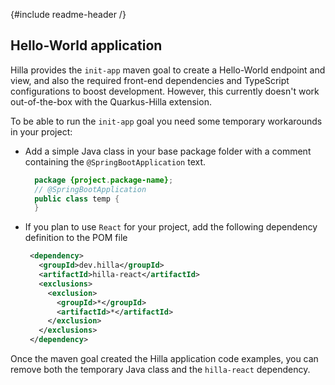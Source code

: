 {#include readme-header /}

## Hello-World application

Hilla provides the `init-app` maven goal to create a Hello-World endpoint and view, and also the required front-end
dependencies and TypeScript configurations to boost development.
However, this currently doesn't work out-of-the-box with the Quarkus-Hilla extension.

To be able to run the `init-app` goal you need some temporary workarounds in your project:

- Add a simple Java class in your base package folder with a comment containing the `@SpringBootApplication` text.
  ```java
    package {project.package-name};
    // @SpringBootApplication
    public class temp {
    }
   ```
- If you plan to use `React` for your project, add the following dependency definition to the POM file
   ```xml
    <dependency>
      <groupId>dev.hilla</groupId>
      <artifactId>hilla-react</artifactId>
      <exclusions>
        <exclusion>
          <groupId>*</groupId>
          <artifactId>*</artifactId>
        </exclusion>
      </exclusions>
    </dependency> 
   ```

Once the maven goal created the Hilla application code examples, you can remove both the temporary Java class and the
`hilla-react` dependency.